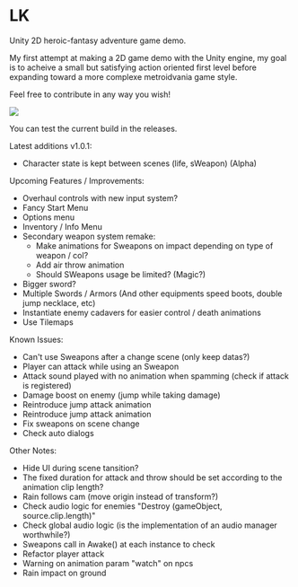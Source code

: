 # LK

Unity 2D heroic-fantasy adventure game demo.

My first attempt at making a 2D game demo with the Unity engine, my goal is to acheive a small but satisfying action oriented first level before expanding toward a more complexe metroidvania game style.

Feel free to contribute in any way you wish!

<img src="https://motheblackcat.github.io/assets/img/game.gif">

You can test the current build in the releases.

Latest additions v1.0.1:

- Character state is kept between scenes (life, sWeapon) (Alpha)

Upcoming Features / Improvements:

- Overhaul controls with new input system?
- Fancy Start Menu
- Options menu
- Inventory / Info Menu
- Secondary weapon system remake:
  - Make animations for Sweapons on impact depending on type of weapon / col?
  - Add air throw animation
  - Should SWeapons usage be limited? (Magic?)
- Bigger sword?
- Multiple Swords / Armors (And other equipments speed boots, double jump necklace, etc)
- Instantiate enemy cadavers for easier control / death animations
- Use Tilemaps

Known Issues:

- Can't use Sweapons after a change scene (only keep datas?)
- Player can attack while using an Sweapon
- Attack sound played with no animation when spamming (check if attack is registered)
- Damage boost on enemy (jump while taking damage)
- Reintroduce jump attack animation
- Reintroduce jump attack animation
- Fix sweapons on scene change
- Check auto dialogs

Other Notes:

- Hide UI during scene tansition?
- The fixed duration for attack and throw should be set according to the animation clip length?
- Rain follows cam (move origin instead of transform?)
- Check audio logic for enemies "Destroy (gameObject, source.clip.length)"
- Check global audio logic (is the implementation of an audio manager worthwhile?)
- Sweapons call in Awake() at each instance to check
- Refactor player attack
- Warning on animation param "watch" on npcs
- Rain impact on ground
